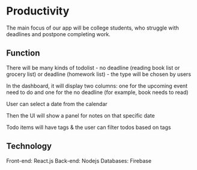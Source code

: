 # Productivity

The main focus of our app will be college students, who struggle with deadlines and postpone completing work.
## Function
There will be many kinds of todolist - no deadline (reading book list or grocery list) or deadline (homework list) - the type will be chosen by users

In the dashboard, it will display two columns: one for the upcoming event need to do and one for the no deadline (for example, book needs to read)

User can select a date from the calendar

Then the UI will show a panel for notes on that specific date


Todo items will have tags & the user can filter todos based on tags

## Technology
Front-end: React.js
Back-end: Nodejs
Databases: Firebase

